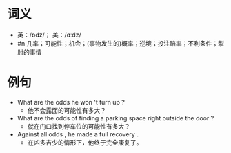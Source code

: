 # 词义
- 英：/ɒdz/； 美：/ɑːdz/
- #n 几率；可能性；机会；(事物发生的)概率；逆境；投注赔率；不利条件；掣肘的事情
# 例句
- What are the odds he won 't turn up ?
	- 他不会露面的可能性有多大？
- What are the odds of finding a parking space right outside the door ?
	- 就在门口找到停车位的可能性有多大？
- Against all odds , he made a full recovery .
	- 在凶多吉少的情形下，他终于完全康复了。

